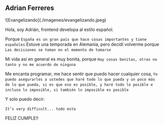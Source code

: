 ## Adrian Ferreres
<link rel="shortcut icon" type="image/png" href="/favicon.png?">
![Evangelizando](./imagenes/evangelizando.jpeg)

Hola, soy Adrián, frontend developa al estilo español.  

Porque `España es un gran país que hace cosas importantes y tiene españoles`
Estuve una temporada en Alemania, pero decidí volverme porque `Las decisiones se toman en el momento de tomarse`

Mi vida así en general es muy bonita, porque `Hay cosas bonitas, otras no tanto y no me acuerdo de ninguna`

Me encanta programar, me hace sentir que puedo hacer cualquier cosa, `Yo puedo asegurarles a ustedes que haré todo lo que pueda y un poco más de lo que pueda, si es que eso es posible, y haré todo lo posible e incluso lo imposible, si también lo imposible es posible`

Y solo puedo decir:

`It’s very difficult... todo esto`

FELIZ CUMPLE!!
